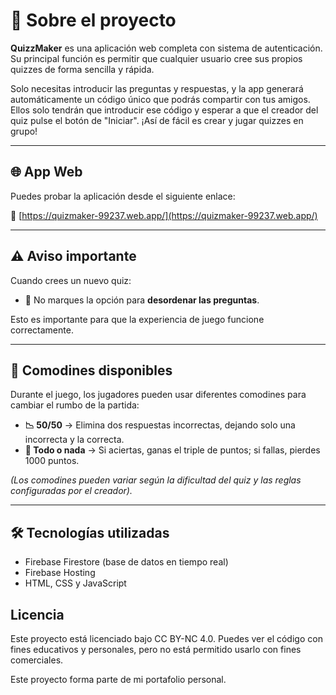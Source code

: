 # 📘 Sobre el proyecto

**QuizzMaker** es una aplicación web completa con sistema de autenticación. Su principal función es permitir que cualquier usuario cree sus propios quizzes de forma sencilla y rápida.

Solo necesitas introducir las preguntas y respuestas, y la app generará automáticamente un código único que podrás compartir con tus amigos. Ellos solo tendrán que introducir ese código y esperar a que el creador del quiz pulse el botón de "Iniciar". ¡Así de fácil es crear y jugar quizzes en grupo!

---

## 🌐 App Web

Puedes probar la aplicación desde el siguiente enlace:

🔗 [https://quizmaker-99237.web.app/](https://quizmaker-99237.web.app/)

---

## ⚠️ Aviso importante

Cuando crees un nuevo quiz:
- 🚫 No marques la opción para **desordenar las preguntas**.

Esto es importante para que la experiencia de juego funcione correctamente.

---

## 🎲 Comodines disponibles

Durante el juego, los jugadores pueden usar diferentes comodines para cambiar el rumbo de la partida:

- **📉 50/50** → Elimina dos respuestas incorrectas, dejando solo una incorrecta y la correcta.
- **🎲 Todo o nada** → Si aciertas, ganas el triple de puntos; si fallas, pierdes 1000 puntos.

*(Los comodines pueden variar según la dificultad del quiz y las reglas configuradas por el creador).*

---

## 🛠️ Tecnologías utilizadas

- Firebase Firestore (base de datos en tiempo real)
- Firebase Hosting
- HTML, CSS y JavaScript

## Licencia

Este proyecto está licenciado bajo CC BY-NC 4.0. Puedes ver el código con fines educativos y personales, pero no está permitido usarlo con fines comerciales.

Este proyecto forma parte de mi portafolio personal.